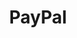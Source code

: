 ---
title: "PayPal"
logo: "paypal_logo.png"
QRCode: "paypal_qr.png"
profileURL: "https://paypal.me/NAVaughn"

weight: 2
---